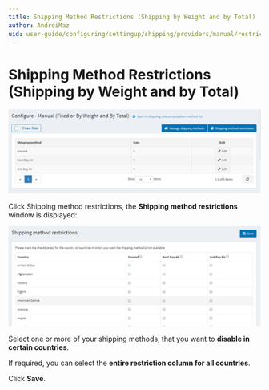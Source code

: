 ```yaml
---
title: Shipping Method Restrictions (Shipping by Weight and by Total)
author: AndreiMaz
uid: user-guide/configuring/settingup/shipping/providers/manual/restrictions
---
```

# Shipping Method Restrictions (Shipping by Weight and by Total)

![Configure](_static/restrictions/shipping-restrictions-configure.png)

Click Shipping method restrictions, the **Shipping method restrictions** window is displayed:

![Methods](_static/restrictions/shipping-restrictions-methods.png)

Select one or more of your shipping methods, that you want to **disable in certain countries**.

If required, you can select the **entire restriction column for all countries**.

Click **Save**.
